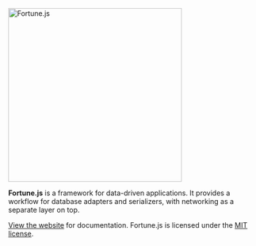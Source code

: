 <a href="http://fortunejs.com">
  <img alt="Fortune.js" src="https://raw.githubusercontent.com/fortunejs/fortune/rewrite/media/fortune_logo.svg" width="350">
</a>

**Fortune.js** is a framework for data-driven applications. It provides a workflow for database adapters and serializers, with networking as a separate layer on top.

[View the website](http://fortunejs.com) for documentation. Fortune.js is licensed under the [MIT license](https://github.com/fortunejs/fortune/blob/rewrite/LICENSE).
